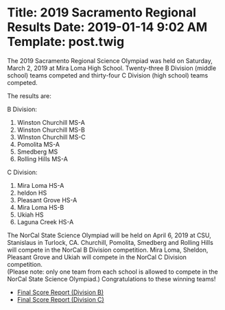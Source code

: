 Title: 2019 Sacramento Regional Results
Date: 2019-01-14 9:02 AM
Template: post.twig
===

The 2019 Sacramento Regional Science Olympiad was held on Saturday, March 2, 2019 at Mira Loma High School.  Twenty-three B Division (middle school) teams competed and thirty-four C Division (high school) teams competed.  
 
The results are:

B Division:

1. Winston Churchill MS-A
2. Winston Churchill MS-B
3. WInston Churchill MS-C
4. Pomolita MS-A
5. Smedberg MS
6. Rolling Hills MS-A
 
C Division: 

1. Mira Loma HS-A
2. heldon HS
3. Pleasant Grove HS-A
4. Mira Loma HS-B
5. Ukiah HS
6. Laguna Creek HS-A
 

The NorCal State Science Olympiad will be held on April 6, 2019 at CSU, Stanislaus in Turlock, CA.  Churchill, Pomolita, Smedberg and Rolling Hills will compete in the NorCal  B Division competition.  Mira Loma, Sheldon, Pleasant Grove and Ukiah will compete in the NorCal C Division competition.   
(Please note:  only one team from each school is allowed to compete in the NorCal State Science Olympiad.)
Congratulations to these winning teams!  


- [Final Score Report (Division B)](/assets/results/2019DivB.pdf)
- [Final Score Report (Division C)](/assets/results/2019DivC.pdf)